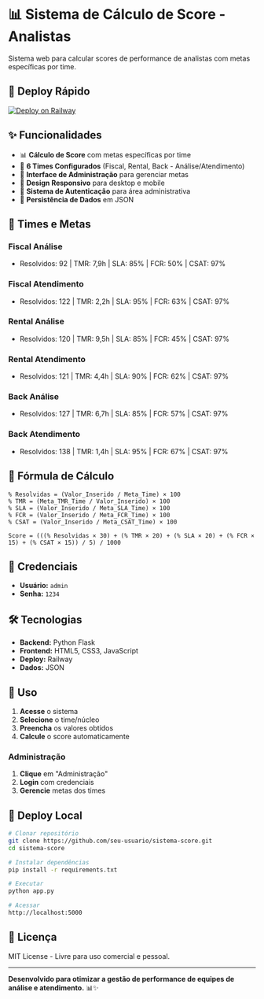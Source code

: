 # 📊 Sistema de Cálculo de Score - Analistas

Sistema web para calcular scores de performance de analistas com metas específicas por time.

## 🚀 Deploy Rápido

[![Deploy on Railway](https://railway.app/button.svg)](https://railway.app/template/sistema-score)

## ✨ Funcionalidades

- 📊 **Cálculo de Score** com metas específicas por time
- 🎯 **6 Times Configurados** (Fiscal, Rental, Back - Análise/Atendimento)
- 🔧 **Interface de Administração** para gerenciar metas
- 📱 **Design Responsivo** para desktop e mobile
- 🔐 **Sistema de Autenticação** para área administrativa
- 💾 **Persistência de Dados** em JSON

## 🎯 Times e Metas

### Fiscal Análise
- Resolvidos: 92 | TMR: 7,9h | SLA: 85% | FCR: 50% | CSAT: 97%

### Fiscal Atendimento  
- Resolvidos: 122 | TMR: 2,2h | SLA: 95% | FCR: 63% | CSAT: 97%

### Rental Análise
- Resolvidos: 120 | TMR: 9,5h | SLA: 85% | FCR: 45% | CSAT: 97%

### Rental Atendimento
- Resolvidos: 121 | TMR: 4,4h | SLA: 90% | FCR: 62% | CSAT: 97%

### Back Análise
- Resolvidos: 127 | TMR: 6,7h | SLA: 85% | FCR: 57% | CSAT: 97%

### Back Atendimento
- Resolvidos: 138 | TMR: 1,4h | SLA: 95% | FCR: 67% | CSAT: 97%

## 🧮 Fórmula de Cálculo

```
% Resolvidas = (Valor_Inserido / Meta_Time) × 100
% TMR = (Meta_TMR_Time / Valor_Inserido) × 100  
% SLA = (Valor_Inserido / Meta_SLA_Time) × 100
% FCR = (Valor_Inserido / Meta_FCR_Time) × 100
% CSAT = (Valor_Inserido / Meta_CSAT_Time) × 100

Score = (((% Resolvidas × 30) + (% TMR × 20) + (% SLA × 20) + (% FCR × 15) + (% CSAT × 15)) / 5) / 1000
```

## 🔑 Credenciais

- **Usuário:** `admin`
- **Senha:** `1234`

## 🛠️ Tecnologias

- **Backend:** Python Flask
- **Frontend:** HTML5, CSS3, JavaScript
- **Deploy:** Railway
- **Dados:** JSON

## 📱 Uso

1. **Acesse** o sistema
2. **Selecione** o time/núcleo
3. **Preencha** os valores obtidos
4. **Calcule** o score automaticamente

### Administração
1. **Clique** em "Administração"
2. **Login** com credenciais
3. **Gerencie** metas dos times

## 🚀 Deploy Local

```bash
# Clonar repositório
git clone https://github.com/seu-usuario/sistema-score.git
cd sistema-score

# Instalar dependências
pip install -r requirements.txt

# Executar
python app.py

# Acessar
http://localhost:5000
```

## 📄 Licença

MIT License - Livre para uso comercial e pessoal.

---

**Desenvolvido para otimizar a gestão de performance de equipes de análise e atendimento.** 📊✨

